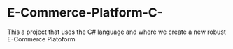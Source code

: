 # E-Commerce-Platform-C-
This a project that uses the C# language and where we create a new robust E-Commerce Platoform
